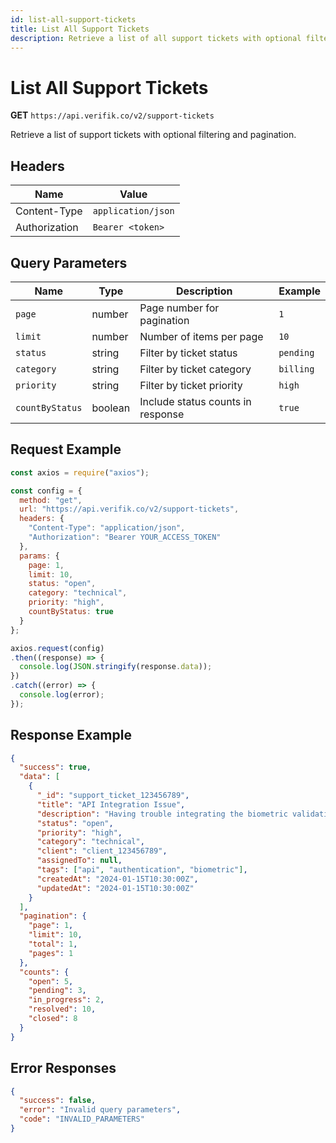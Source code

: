 ```yaml
---
id: list-all-support-tickets
title: List All Support Tickets
description: Retrieve a list of all support tickets with optional filtering and pagination
---
```


# List All Support Tickets

**GET** `https://api.verifik.co/v2/support-tickets`

Retrieve a list of support tickets with optional filtering and pagination.

## Headers

| Name          | Value              |
| ------------- | ------------------ |
| Content-Type  | `application/json` |
| Authorization | `Bearer <token>`   |

## Query Parameters

| Name            | Type    | Description                       | Example   |
| --------------- | ------- | --------------------------------- | --------- |
| `page`          | number  | Page number for pagination        | `1`       |
| `limit`         | number  | Number of items per page          | `10`      |
| `status`        | string  | Filter by ticket status           | `pending` |
| `category`      | string  | Filter by ticket category         | `billing` |
| `priority`      | string  | Filter by ticket priority         | `high`    |
| `countByStatus` | boolean | Include status counts in response | `true`    |

## Request Example

```javascript
const axios = require("axios");

const config = {
  method: "get",
  url: "https://api.verifik.co/v2/support-tickets",
  headers: {
    "Content-Type": "application/json",
    "Authorization": "Bearer YOUR_ACCESS_TOKEN"
  },
  params: {
    page: 1,
    limit: 10,
    status: "open",
    category: "technical",
    priority: "high",
    countByStatus: true
  }
};

axios.request(config)
.then((response) => {
  console.log(JSON.stringify(response.data));
})
.catch((error) => {
  console.log(error);
});
```

## Response Example

```json
{
  "success": true,
  "data": [
    {
      "_id": "support_ticket_123456789",
      "title": "API Integration Issue",
      "description": "Having trouble integrating the biometric validation API...",
      "status": "open",
      "priority": "high",
      "category": "technical",
      "client": "client_123456789",
      "assignedTo": null,
      "tags": ["api", "authentication", "biometric"],
      "createdAt": "2024-01-15T10:30:00Z",
      "updatedAt": "2024-01-15T10:30:00Z"
    }
  ],
  "pagination": {
    "page": 1,
    "limit": 10,
    "total": 1,
    "pages": 1
  },
  "counts": {
    "open": 5,
    "pending": 3,
    "in_progress": 2,
    "resolved": 10,
    "closed": 8
  }
}
```

## Error Responses

```json
{
  "success": false,
  "error": "Invalid query parameters",
  "code": "INVALID_PARAMETERS"
}
```
